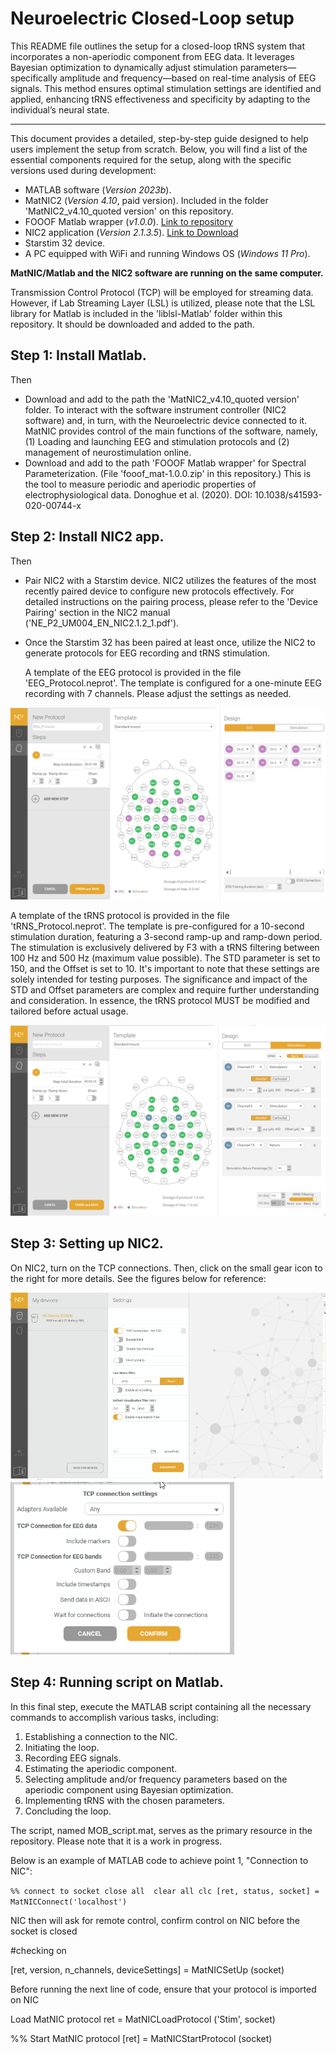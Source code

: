 # Neuroelectric Closed-Loop setup
This README file outlines the setup for a closed-loop tRNS system that incorporates a non-aperiodic component from EEG data. It leverages Bayesian optimization to dynamically adjust stimulation parameters—specifically amplitude and frequency—based on real-time analysis of EEG signals. This method ensures optimal stimulation settings are identified and applied, enhancing tRNS effectiveness and specificity by adapting to the individual’s neural state.
___
This document provides a detailed, step-by-step guide designed to help users implement the setup from scratch.
Below, you will find a list of the essential components required for the setup, along with the specific versions used during development:

* MATLAB software (*Version 2023b*).
* MatNIC2 (*Version 4.10*, paid version). Included in the folder 'MatNIC2_v4.10_quoted version' on this repository.
* FOOOF Matlab wrapper (*v1.0.0*). [Link to repository](https://github.com/fooof-tools/fooof_mat/releases/tag/v1.0.0)
* NIC2 application (*Version 2.1.3.5*). [Link to Download](https://www.neuroelectrics.com/resources/software)
* Starstim 32 device.
* A PC equipped with WiFi and running Windows OS (*Windows 11 Pro*).

**MatNIC/Matlab and the NIC2 software are running on the same computer.**

Transmission Control Protocol (TCP) will be employed for streaming data. However, if Lab Streaming Layer (LSL) is utilized, please note that the LSL library for Matlab is included in the 'liblsl-Matlab' folder within this repository. It should be downloaded and added to the path.

## Step 1: Install Matlab.

Then
  * Download and add to the path the 'MatNIC2_v4.10_quoted version' folder.
    To interact with the software instrument controller (NIC2 software) and, in turn, with the Neuroelectric device connected to it.
    MatNIC provides control of the main functions of the software, namely, (1) Loading and launching EEG and stimulation protocols and (2) management of neurostimulation   online.
  * Download and add to the path 'FOOOF Matlab wrapper' for Spectral Parameterization. (File 'fooof_mat-1.0.0.zip' in this repository.)
    This is the tool to measure periodic and aperiodic properties of electrophysiological data.
    Donoghue et al. (2020). DOI: 10.1038/s41593-020-00744-x
    
## Step 2: Install NIC2 app.

Then
  * Pair NIC2 with a Starstim device. NIC2 utilizes the features of the most recently paired device to configure new protocols effectively.
    For detailed instructions on the pairing process, please refer to the 'Device Pairing' section in the NIC2 manual ('NE_P2_UM004_EN_NIC2.1.2_1.pdf').
  * Once the Starstim 32 has been paired at least once, utilize the NIC2 to generate protocols for EEG recording and tRNS stimulation.

    A template of the EEG protocol is  provided in the file 'EEG_Protocol.neprot'. The template is configured for a one-minute EEG recording with 7 channels. Please adjust the settings as needed.

![EEG_Protocol](EEGprotocolNIC2.png)

A template of the tRNS protocol is provided in the file 'tRNS_Protocol.neprot'. The template is pre-configured for a 10-second stimulation duration, featuring a 3-second ramp-up and ramp-down period. The stimulation is exclusively delivered by F3 with a tRNS filtering between 100 Hz and 500 Hz (maximum value possible). The STD parameter is set to 150, and the Offset is set to 10. It's important to note that these settings are solely intended for testing purposes. The significance and impact of the STD and Offset parameters are complex and require further understanding and consideration. In essence, the tRNS protocol MUST be modified and tailored before actual usage.

![tRNS_Protocol](tRNSprotocolNIC2.png)

## Step 3: Setting up NIC2.

On NIC2, turn on the TCP connections. Then, click on the small gear icon to the right for more details. See the figures below for reference:

![Transmission Control Protocol (TCP)](TCP_connections_settings1.png)
![Transmission Control Protocol (TCP)](TCP_connections_settings.png)

## Step 4: Running script on Matlab.

In this final step, execute the MATLAB script containing all the necessary commands to accomplish various tasks, including:

1. Establishing a connection to the NIC.
2. Initiating the loop.
3. Recording EEG signals.
4. Estimating the aperiodic component.
5. Selecting amplitude and/or frequency parameters based on the aperiodic component using Bayesian optimization.
6. Implementing tRNS with the chosen parameters.
7. Concluding the loop.
   
The script, named MOB_script.mat, serves as the primary resource in the repository. Please note that it is a work in progress.

Below is an example of MATLAB code to achieve point 1, "Connection to NIC":


`%% connect to socket
close all 
clear all
 clc
[ret, status, socket] = MatNICConnect('localhost')`

 

NIC then will ask for remote control, confirm control on NIC before the socket is closed 

#checking on 

[ret, version, n_channels, deviceSettings] = MatNICSetUp (socket)

 

Before running the next line of code, ensure that your protocol is imported on NIC

Load MatNIC protocol
ret = MatNICLoadProtocol ('Stim', socket)
 

%% Start MatNIC protocol
[ret] = MatNICStartProtocol (socket)
 

